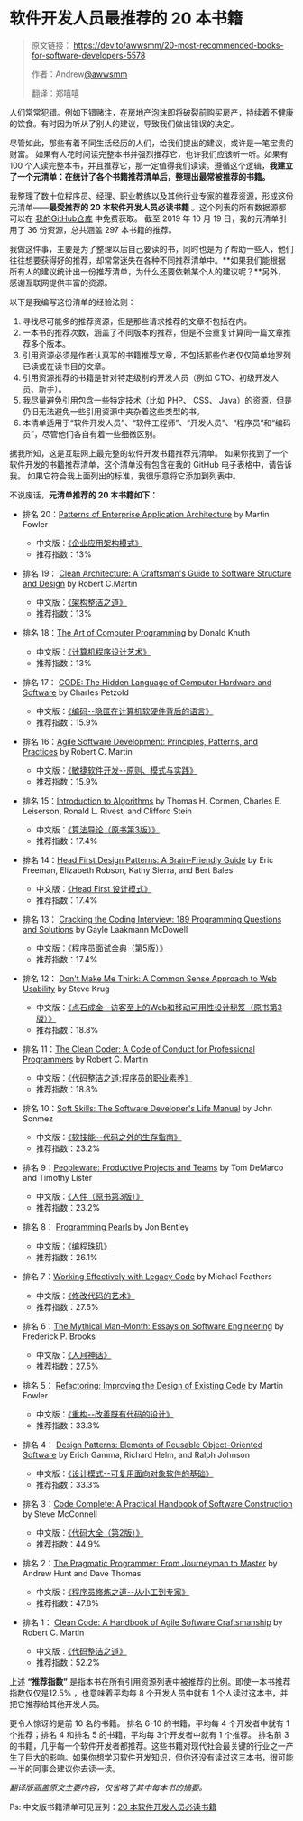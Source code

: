 #  软件开发人员最推荐的 20 本书籍

> 原文链接： https://dev.to/awwsmm/20-most-recommended-books-for-software-developers-5578
>
> 作者：Andrew[@awwsmm](https://dev.to/awwsmm)
>
> 翻译：郑嘻嘻



人们常常犯错。例如下错赌注，在房地产泡沫即将破裂前购买房产，持续着不健康的饮食。有时因为听从了别人的建议，导致我们做出错误的决定。

尽管如此，那些有着不同生活经历的人们，给我们提出的建议，或许是一笔宝贵的财富。 如果有人花时间读完整本书并强烈推荐它，也许我们应该听一听。如果有 100 个人读完整本书，并且推荐它，那一定值得我们读读。遵循这个逻辑，**我建立了一个元清单：在统计了各个书籍推荐清单后，整理出最常被推荐的书籍。**

我整理了数十位程序员、经理、职业教练以及其他行业专家的推荐资源，形成这份元清单——**最受推荐的 20 本软件开发人员必读书籍** 。这个列表的所有数据源都可以在 [我的GitHub仓库]((https://github.com/awwsmm/2020books).) 中免费获取。 截至 2019 年 10 月 19 日，我的元清单引用了 36 份资源，总共涵盖 297 本书籍的推荐。

我做这件事，主要是为了整理以后自己要读的书，同时也是为了帮助一些人，他们往往想要获得好的推荐，却常常迷失在各种不同推荐清单中。**如果我们能根据所有人的建议统计出一份推荐清单，为什么还要依赖某个人的建议呢？**另外，感谢互联网提供丰富的资源。

以下是我编写这份清单的经验法则：

1. 寻找尽可能多的推荐资源，但是那些请求推荐的文章不包括在内。
2. 一本书的推荐次数，涵盖了不同版本的推荐，但是不会重复计算同一篇文章推荐多个版本。
3. 引用资源必须是作者认真写的书籍推荐文章，不包括那些作者仅仅简单地罗列已读或在读书目的文章。
4. 引用资源推荐的书籍是针对特定级别的开发人员（例如 CTO、初级开发人员、新手）。
5. 我尽量避免引用包含一些特定技术（比如 PHP、 CSS、 Java）的资源，但是仍旧无法避免一些引用资源中夹杂着这些类型的书。
6. 本清单适用于“软件开发人员”、“软件工程师”、“开发人员”、“程序员”和“编码员”，尽管他们各自有着一些细微区别。

据我所知，这是互联网上最完整的软件开发书籍推荐元清单。 如果你找到了一个软件开发的书籍推荐清单，这个清单没有包含在我的 GitHub 电子表格中，请告诉我。 如果它符合我上面列出的标准，我很乐意将它添加到列表中。

不说废话，**元清单推荐的 20 本书籍如下：**

- 排名 20：[Patterns of Enterprise Application Architecture](https://amzn.to/2jSqwQ5)  by Martin Fowler
  - 中文版：[《企业应用架构模式》](https://book.douban.com/subject/4826290/)
  - 推荐指数：13%

- 排名 19： [Clean Architecture: A Craftsman's Guide to Software Structure and Design](https://amzn.to/2jTxLHt)  by Robert C.Martin
  - 中文版：[《架构整洁之道》](https://book.douban.com/subject/30333919/)
  - 推荐指数：13%

- 排名 18：[The Art of Computer Programming](https://amzn.to/2XKk8Ik)  by Donald Knuth
  - 中文版：[《计算机程序设计艺术》](https://book.douban.com/series/12331)
  - 推荐指数：13%

- 排名 17： [CODE: The Hidden Language of Computer Hardware and Software](https://amzn.to/2XYXZKA)  by Charles Petzold
  - 中文版：[《编码--隐匿在计算机软硬件背后的语言》](https://book.douban.com/subject/4822685/)
  - 推荐指数：15.9%

- 排名 16：[Agile Software Development: Principles, Patterns, and Practices](https://amzn.to/2XT4fj3)  by Robert C. Martin
  - 中文版：[《敏捷软件开发--原则、模式与实践》](https://book.douban.com/subject/1140457/)
  - 推荐指数：15.9%

- 排名 15：[Introduction to Algorithms](https://amzn.to/2XRR81s)  by Thomas H. Cormen, Charles E. Leiserson, Ronald L. Rivest, and Clifford Stein
  - 中文版：[《算法导论（原书第3版）》](https://book.douban.com/subject/20432061/)
  - 推荐指数：17.4%

- 排名 14：[Head First Design Patterns: A Brain-Friendly Guide](https://amzn.to/2XNEdxz)  by Eric Freeman, Elizabeth Robson, Kathy Sierra, and Bert Bales
  - 中文版：[《Head First 设计模式》](https://book.douban.com/subject/2243615/)
  - 推荐指数：17.4%

- 排名 13： [Cracking the Coding Interview: 189 Programming Questions and Solutions](https://amzn.to/2XPSwlg)  by Gayle Laakmann McDowell
  - 中文版：[《程序员面试金典（第5版）》](https://book.douban.com/subject/25753386/)
  - 推荐指数：17.4%

- 排名 12： [Don't Make Me Think: A Common Sense Approach to Web Usability](https://amzn.to/2XPjDwF)   by Steve Krug
  - 中文版：[《点石成金--访客至上的Web和移动可用性设计秘笈（原书第3版）》](https://book.douban.com/subject/33401218/)
  - 推荐指数：18.8%

- 排名 11：[The Clean Coder: A Code of Conduct for Professional Programmers](https://amzn.to/2XMluCs)  by Robert C. Martin
  - 中文版：[《代码整洁之道:程序员的职业素养》](https://book.douban.com/subject/26919457/)
  - 推荐指数：18.8%

- 排名 10：[Soft Skills: The Software Developer's Life Manual](https://amzn.to/2XR9u2y)  by John Sonmez
  - 中文版：[《软技能--代码之外的生存指南》](https://book.douban.com/subject/26835090/)
  - 推荐指数：23.2%

- 排名 9：[Peopleware: Productive Projects and Teams](https://amzn.to/2XR6keY)  by Tom DeMarco and Timothy Lister
  - 中文版：[《人件（原书第3版）》](https://book.douban.com/subject/25956450/)
  - 推荐指数：23.2%

- 排名 8： [Programming Pearls](https://amzn.to/2XNxWlf)  by Jon Bentley
  - 中文版：[《编程珠玑》](https://book.douban.com/subject/3227098/)
  - 推荐指数：26.1%

- 排名 7：[Working Effectively with Legacy Code](https://amzn.to/2Y5hNvR)  by Michael Feathers
  - 中文版：[《修改代码的艺术》](https://book.douban.com/subject/2248759/)
  - 推荐指数：27.5%

- 排名 6：[The Mythical Man-Month: Essays on Software Engineering](https://amzn.to/2XMoXAY)  by Frederick P. Brooks
  - 中文版：[《人月神话》](https://book.douban.com/subject/26358448/)
  - 推荐指数：27.5%

- 排名 5： [Refactoring: Improving the Design of Existing Code](https://amzn.to/2XQ2KlF)  by Martin Fowler
  - 中文版：[《重构--改善既有代码的设计》](https://book.douban.com/subject/4262627/)
  - 推荐指数：33.3%

- 排名 4： [Design Patterns: Elements of Reusable Object-Oriented Software](https://amzn.to/2jY1a37)   by Erich Gamma, Richard Helm, and Ralph Johnson
  - 中文版：[《设计模式--可复用面向对象软件的基础》](https://book.douban.com/subject/1052241/)
  - 推荐指数：33.3%

- 排名 3：[Code Complete: A Practical Handbook of Software Construction](https://amzn.to/2jY2PWp)    by Steve McConnell
  - 中文版：[《代码大全（第2版）》](https://book.douban.com/subject/1477390/)
  - 推荐指数：44.9%

- 排名 2：[The Pragmatic Programmer: From Journeyman to Master](https://amzn.to/2jY48Vh)   by Andrew Hunt and Dave Thomas
  - 中文版：[《程序员修炼之道--从小工到专家》](https://book.douban.com/subject/5387402/)
  - 推荐指数：47.8%

- 排名 1： [Clean Code: A Handbook of Agile Software Craftsmanship](https://amzn.to/2k1ogG7)  by Robert C. Martin
  - 中文版：[《代码整洁之道》](https://book.douban.com/subject/4199741/)
  - 推荐指数：52.2%

上述 **“推荐指数”** 是指本书在所有引用资源列表中被推荐的比例。即使一本书推荐指数仅仅是12.5% ，也意味着平均每 8 个开发人员中就有 1 个人读过这本书，并把它推荐给其他开发人员。

更令人惊讶的是前 10 名的书籍。 排名 6-10 的书籍，平均每 4 个开发者中就有 1 个推荐；排名 4 和排名 5 的书籍，平均每 3个开发者中就有 1 个推荐。 排名前 3 的书籍，几乎每一个软件开发者都推荐。这些书籍对现代社会最关键的行业之一产生了巨大的影响。如果你想学习软件开发知识，但你还没有读过这三本书，很可能一半的同事会建议你去读一读。

*翻译版涵盖原文主要内容，仅省略了其中每本书的摘要。*

Ps:  中文版书籍清单可见豆列：[20 本软件开发人员必读书籍](https://www.douban.com/doulist/122618836/)

